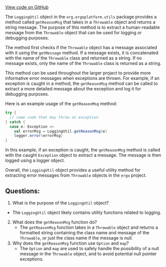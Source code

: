 [View code on GitHub](https://github.com/ergoplatform/ergo/src/main/scala/org/ergoplatform/utils/LoggingUtil.scala)

The `LoggingUtil` object in the `org.ergoplatform.utils` package provides a method called `getReasonMsg` that takes in a `Throwable` object and returns a string message. The purpose of this method is to extract a human-readable message from the `Throwable` object that can be used for logging or debugging purposes. 

The method first checks if the `Throwable` object has a message associated with it using the `getMessage` method. If a message exists, it is concatenated with the name of the `Throwable` class and returned as a string. If no message exists, only the name of the `Throwable` class is returned as a string. 

This method can be used throughout the larger project to provide more informative error messages when exceptions are thrown. For example, if an exception is caught in a method, the `getReasonMsg` method can be called to extract a more detailed message about the exception and log it for debugging purposes. 

Here is an example usage of the `getReasonMsg` method:

```scala
try {
  // some code that may throw an exception
} catch {
  case e: Exception => 
    val errorMsg = LoggingUtil.getReasonMsg(e)
    logger.error(errorMsg)
}
```

In this example, if an exception is caught, the `getReasonMsg` method is called with the caught `Exception` object to extract a message. The message is then logged using a logger object. 

Overall, the `LoggingUtil` object provides a useful utility method for extracting error messages from `Throwable` objects in the `ergo` project.
## Questions: 
 1. What is the purpose of the `LoggingUtil` object?
   - The `LoggingUtil` object likely contains utility functions related to logging.
2. What does the `getReasonMsg` function do?
   - The `getReasonMsg` function takes in a `Throwable` object and returns a formatted string containing the class name and message of the `Throwable`, or just the class name if the message is null.
3. Why does the `getReasonMsg` function use `Option` and `map`?
   - The `Option` and `map` are used to safely handle the possibility of a null message in the `Throwable` object, and to avoid potential null pointer exceptions.